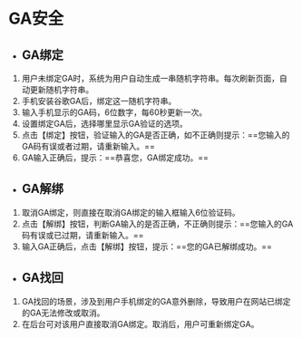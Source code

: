 # GA安全
* ## GA绑定

1. 用户未绑定GA时，系统为用户自动生成一串随机字符串。每次刷新页面，自动更新随机字符串。
2. 手机安装谷歌GA后，绑定这一随机字符串。
3. 输入手机显示的GA码，6位数字，每60秒更新一次。
4. 设置绑定GA后，选择哪里显示GA验证的选项。
5. 点击【绑定】按钮，验证输入的GA是否正确，如不正确则提示：==您输入的GA码有误或者过期，请重新输入。==
6. GA输入正确后，提示：==恭喜您，GA绑定成功。==

* ## GA解绑

1. 取消GA绑定，则直接在取消GA绑定的输入框输入6位验证码。
2. 点击【解绑】按钮，判断GA输入的是否正确，不正确则提示：==您输入的GA码有误或已过期，请重新输入。==
3. 输入GA正确后，点击【解绑】按钮，提示：==您的GA已解绑成功。==

* ## GA找回

1. GA找回的场景，涉及到用户手机绑定的GA意外删除，导致用户在网站已绑定的GA无法修改或取消。
2. 在后台可对该用户直接取消GA绑定。取消后，用户可重新绑定GA。